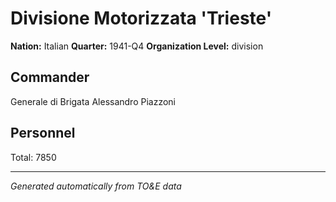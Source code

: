 # Divisione Motorizzata 'Trieste'

**Nation:** Italian
**Quarter:** 1941-Q4
**Organization Level:** division

## Commander

Generale di Brigata Alessandro Piazzoni

## Personnel

Total: 7850

---
*Generated automatically from TO&E data*
